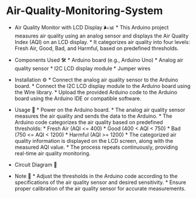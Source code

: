 # Air-Quality-Monitoring-System



 * Air Quality Monitor with LCD Display 🌬️📊
         * This Arduino project measures air quality using an analog sensor and displays the Air Quality Index (AQI) on an LCD display. 
         * It categorizes air quality into four levels: Fresh Air, Good, Bad, and Harmful, based on predefined thresholds.

* Components Used 🛠️
         * Arduino board (e.g., Arduino Uno)
         * Analog air quality sensor
         * I2C LCD display module
         * Jumper wires



* Installation ⚙️
        * Connect the analog air quality sensor to the Arduino board.
        * Connect the I2C LCD display module to the Arduino board using the Wire library.
        * Upload the provided Arduino code to the Arduino board using the Arduino IDE or compatible software.



* Usage 🚀
       * Power on the Arduino board.
       * The analog air quality sensor measures the air quality and sends the data to the Arduino.
       * The Arduino code categorizes the air quality based on predefined thresholds:
       * Fresh Air (AQI <= 400)
       * Good (400 < AQI < 750)
       * Bad (750 <= AQI < 1200)
       * Harmful (AQI >= 1200)
       * The categorized air quality information is displayed on the LCD screen, along with the measured AQI value.
       * The process repeats continuously, providing real-time air quality monitoring.


* Circuit Diagram 📝

* Note 📝
       * Adjust the thresholds in the Arduino code according to the specifications of the air quality sensor and desired sensitivity.
       * Ensure proper calibration of the air quality sensor for accurate measurements.
